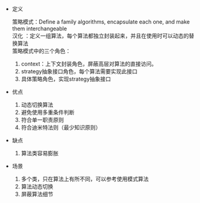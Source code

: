 + 定义

	策略模式：Define a family algorithms, encapsulate each one, and make them interchangeable  
	汉化 ：定义一组算法，每个算法都独立封装起来，并且在使用时可以动态的替换算法  
	策略模式中的三个角色：  
	1. context：上下文封装角色，屏蔽高层对算法的直接访问。
	2. strategy抽象接口角色，每个算法需要实现此接口
	3. 具体策略角色，实现strategy抽象接口
	
+ 优点

	1. 动态切换算法
	2. 避免使用多重条件判断
	3. 符合单一职责原则
	4. 符合迪米特法则（最少知识原则）	
	
+ 缺点

	1. 算法类容易膨胀
	
+ 场景

	1. 多个类，只在算法上有所不同，可以参考使用模式算法
	2. 算法动态切换
	3. 屏蔽算法细节

	